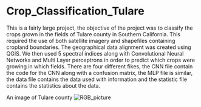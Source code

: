 # Crop_Classification_Tulare
This is a fairly large project, the objective of the project was to classify the crops grown in the fields of Tulare county in Southern California. This required the use of both satellite imagery and shapefiles containing cropland boundaries. The geographical data alignment was created using QGIS. We then used 5 spectral indices along with Convolutional Neural Networks and Multi Layer perceptrons in order to predict which crops were growing in which fields. There are four different fikes, the CNN file contain the code for the CNN along with a confusion matrix, the MLP file is similar, the data file contains the data used with information and the statistic file contains the statistics about the data.

An image of Tulare county
![RGB_picture](https://github.com/Androcinus/Crop_Classification_Tulare/assets/129663854/f73ca55b-4a71-4807-8a98-a58c6c8cd451)
